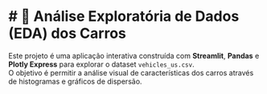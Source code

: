 # # 🚗 Análise Exploratória de Dados (EDA) dos Carros

Este projeto é uma aplicação interativa construída com **Streamlit**, **Pandas** e **Plotly Express** para explorar o dataset `vehicles_us.csv`.  
O objetivo é permitir a análise visual de características dos carros através de histogramas e gráficos de dispersão.